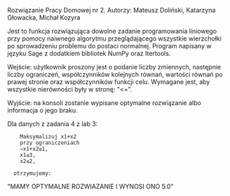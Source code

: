 Rozwiązanie Pracy Domowej nr 2.
Autorzy: Mateusz Doliński, Katarzyna Głowacka, Michał Kozyra

Jest to funkcja rozwiązująca dowolne zadanie programowania liniowego przy pomocy naiwnego algorytmu przeglądającego wszystkie wierzchołki po sprowadzeniu problemu do postaci normalnej.
Program napisany w języku Sage z dodatkiem bibliotek NumPy oraz Itertools.

Wejście: użytkownik proszony jest o podanie liczby zmiennych, następnie liczby ograniczeń, współczynników kolejnych równań, wartości równań po prawej stronie oraz współczynników funkcji celu. Wymagane jest, aby wszystkie nierówności były w stronę: "<=".

Wyjście: na konsoli zostanie wypisane optymalne rozwiązanie albo informacja o jego braku.

Dla danych z zadania 4 z lab 3:

        Maksymalizuj x1+x2
        przy ograniczeniach
        −x1+x2≤1,
        x1≤3,
        x2≤2,

      otrzymujemy:
  "MAMY OPTYMALNE ROZWIAZANIE I WYNOSI ONO 5.0"
